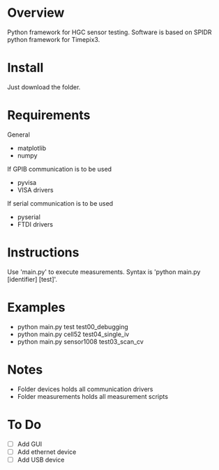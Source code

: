 # Overview
Python framework for HGC sensor testing. Software is based on SPIDR python framework for Timepix3. 


# Install
Just download the folder.


# Requirements
General
* matplotlib
* numpy

If GPIB communication is to be used
* pyvisa
* VISA drivers

If serial communication is to be used
* pyserial
* FTDI drivers


# Instructions
Use 'main.py' to execute measurements. Syntax is 'python main.py [identifier] [test]'.

# Examples

* python main.py test test00_debugging
* python main.py cell52 test04_single_iv
* python main.py sensor1008 test03_scan_cv


# Notes

* Folder devices holds all communication drivers
* Folder measurements holds all measurement scripts


# To Do

- [ ] Add GUI
- [ ] Add ethernet device
- [ ] Add USB device
